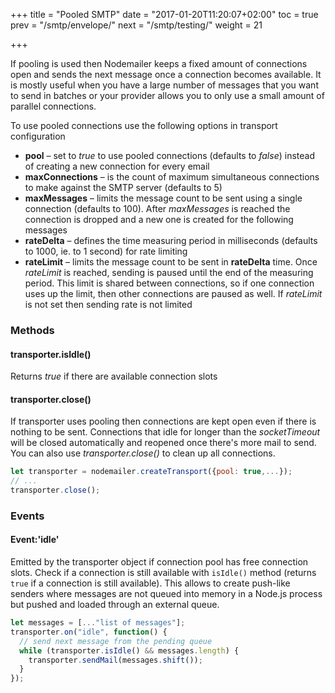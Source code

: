+++
title = "Pooled SMTP"
date = "2017-01-20T11:20:07+02:00"
toc = true
prev = "/smtp/envelope/"
next = "/smtp/testing/"
weight = 21

+++

If pooling is used then Nodemailer keeps a fixed amount of connections open and sends the next message once a connection becomes available. It is mostly useful when you have a large number of messages that you want to send in batches or your provider allows you to only use a small amount of parallel connections.

To use pooled connections use the following options in transport configuration

- **pool** – set to _true_ to use pooled connections (defaults to _false_) instead of creating a new connection for every email
- **maxConnections** – is the count of maximum simultaneous connections to make against the SMTP server (defaults to 5)
- **maxMessages** – limits the message count to be sent using a single connection (defaults to 100). After _maxMessages_ is reached the connection is dropped and a new one is created for the following messages
- **rateDelta** – defines the time measuring period in milliseconds (defaults to 1000, ie. to 1 second) for rate limiting
- **rateLimit** – limits the message count to be sent in **rateDelta** time. Once _rateLimit_ is reached, sending is paused until the end of the measuring period. This limit is shared between connections, so if one connection uses up the limit, then other connections are paused as well. If _rateLimit_ is not set then sending rate is not limited

### Methods

#### transporter.isIdle()

Returns _true_ if there are available connection slots

#### transporter.close()

If transporter uses pooling then connections are kept open even if there is nothing to be sent. Connections that idle for longer than the _socketTimeout_ will be closed automatically and reopened once there's more mail to send. You can also use _transporter.close()_ to clean up all connections.

```javascript
let transporter = nodemailer.createTransport({pool: true,...});
// ...
transporter.close();
```

### Events

#### Event:'idle'

Emitted by the transporter object if connection pool has free connection slots. Check if a connection is still available with `isIdle()` method (returns `true` if a connection is still available). This allows to create push-like senders where messages are not queued into memory in a Node.js process but pushed and loaded through an external queue.

```javascript
let messages = [..."list of messages"];
transporter.on("idle", function() {
  // send next message from the pending queue
  while (transporter.isIdle() && messages.length) {
    transporter.sendMail(messages.shift());
  }
});
```
